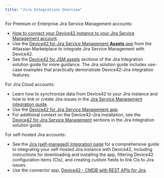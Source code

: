 ```yaml
---
title: "Jira Integrations Overview"
---
```


For Premium or Enterprise Jira Service Management accounts:

- [How to connect your Device42 instance to your Jira Service Management account](device42-jira-assets-integration.mdx).
- Use the [Device42 for Jira Service Management **Assets** app](https://marketplace.atlassian.com/apps/1229672/device42-for-jira-service-management-assets?hosting=cloud&tab=overview) from the Atlassian Marketplace to integrate Jira Service Management with Device42.
- See the [Device42 for JSM assets](solution-guides/jira-service-management-integration.md/#configure-device42-for-jsm-assets-the-settings-tab) sections of the Jira Integration solution guide for more guidance. The Jira solution guide includes use-case examples that practically demonstrate Device42-Jira integration features.

For Jira Cloud accounts:

- Learn how to synchronize data from Device42 to your Jira instance and how to link or create Jira issues in the [Jira Service Management integration guide](device42-jira-cloud-integration.mdx).
- Use the [Device42 for Jira Service Management app](https://marketplace.atlassian.com/apps/1218369/device42-for-jira-service-management?hosting=cloud&tab=overview). 
- For additional context on the Device42-Jira installation, see the [Device42 for Jira Service Management](solution-guides/jira-service-management-integration.md/#device42-for-jira-service-management) sections in the Jira Integration solution guide.

For self-hosted Jira accounts:

- See the [Jira (self-managed) Integration page](device42-jira-integration.md) for a comprehensive guide to integrating your self-hosted Jira instance with Device42, including instructions for downloading and installing the app, filtering Device42 configuration items (CIs), and creating custom fields to link CIs to Jira issues.
- Use the connector app, [Device42 - CMDB with REST APIs for Jira](https://marketplace.atlassian.com/apps/1213601/device42-cmdb-with-rest-apis-for-jira?hosting=datacenter&tab=overview).  
